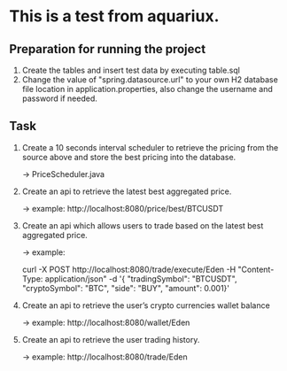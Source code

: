 # This is a test from aquariux.

## Preparation for running the project
1. Create the tables and insert test data by executing table.sql
2. Change the value of "spring.datasource.url" to your own H2 database file location in application.properties, also change the username and password if needed.

## Task
1. Create a 10 seconds interval scheduler to retrieve the pricing from the source above and store the best pricing into the database.
   
   -> PriceScheduler.java

2. Create an api to retrieve the latest best aggregated price.
   
   -> example: http://localhost:8080/price/best/BTCUSDT

3. Create an api which allows users to trade based on the latest best aggregated price.
   
   -> example:

   curl -X POST http://localhost:8080/trade/execute/Eden -H "Content-Type: application/json" -d '{
   "tradingSymbol": "BTCUSDT",
   "cryptoSymbol": "BTC",
   "side": "BUY",
   "amount": 0.001}'

4. Create an api to retrieve the user’s crypto currencies wallet balance
   
   -> example: http://localhost:8080/wallet/Eden

5. Create an api to retrieve the user trading history.
   
   -> example: http://localhost:8080/trade/Eden
